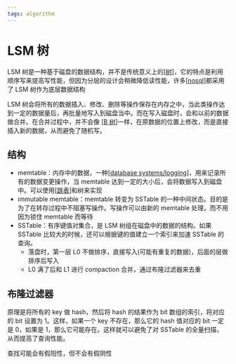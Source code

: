 ```yaml
---
tags: algorithm
---
```


# LSM 树

LSM 树是一种基于磁盘的数据结构，并不是传统意义上的[[树]]，它的特点是利用顺序写来提高写性能，但因为分层的设计会稍微降低读性能，许多[[nosql]]都采用了 LSM 树作为底层数据结构

LSM 树会将所有的数据插入、修改、删除等操作保存在内存之中，当此类操作达到一定的数据量后，再批量地写入到磁盘当中。而在写入磁盘时，会和以前的数据做合并。在合并过程中，并不会像 [[B 树]]一样，在原数据的位置上修改，而是直接插入新的数据，从而避免了随机写。

## 结构

- memtable：内存中的数据，一种[[database systems/logging]]，用来记录所有的数据变更操作，当 memtable 达到一定的大小后，会将数据写入到磁盘中。可以使用[[跳表]]和树来实现
- immutable memtable：memtable 转变为 SSTable 的一种中间状态。目的是为了在转存过程中不阻塞写操作。写操作可以由新的 memtable 处理，而不用因为锁住 memtable 而等待
- SSTable：有序键值对集合，是 LSM 树组在磁盘中的数据的结构。如果 SSTable 比较大的时候，还可以根据键的值建立一个索引来加速 SSTable 的查询。
  - 落盘时，第一层 L0 不做排序，直接写入(可能有重复的数据)，后面的层做排序后写入
  - L0 满了后和 L1 进行 compaction 合并，通过布隆过滤器来去重

## 布隆过滤器

原理是将所有的 key 做 hash，然后将 hash 的结果作为 bit 数组的索引，将对应的 bit 设置为 1。这样，如果一个 key 不存在，那么它的 hash 值对应的 bit 一定是 0，如果是 1，那么它可能存在。这样就可以避免了对 SSTable 的全量扫描，从而提高了查询性能。

查找可能会有假阳性，但不会有假阴性

[//begin]: # "Autogenerated link references for markdown compatibility"
[树]: ../../algorithm/data_structure/树.md "树"
[nosql]: ../../database/sql/nosql.md "NoSQL"
[b 树]: <../../algorithm/data_structure/B 树.md> "B 树"
[database systems/logging]: <../../database/database systems/logging.md> "logging"
[跳表]: ../../algorithm/data_structure/跳表.md "跳表"
[//end]: # "Autogenerated link references"
